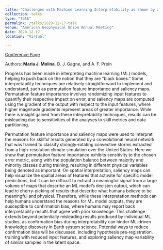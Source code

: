 ```yaml
---
title: "Challenges with Machine Learning Interpretability as shown by a Climate Study"
collection: talks
type: "Talk"
permalink: /talks/2020-12-17-talk
venue: "American Geophysical Union Annual Meeting"
date: 2020-12-17
location: "Virtual"

---
```


[Conference Page](https://agu.confex.com/agu/fm20/webprogram/Paper765112.html)

Authors: **Maria J. Molina**, D. J. Gagne, and A. F. Prein

Progress has been made in interpreting machine learning (ML) models, helping to push back on the notion that they are “black boxes.” Some interpretability techniques are relatively straightforward to implement and understand, such as permutation feature importance and saliency maps. Permutation feature importance involves randomizing input features to quantify their respective impact on error, and saliency maps are computed using the gradient of the output with respect to the input features, where higher magnitude gradients represent areas of greater importance. While there is insight gained from these interpretability techniques, results can be misleading due to sensitivities of the analyses to skill metrics and data partitioning.

Permutation feature importance and saliency maps were used to interpret the reasons for skillful results generated by a convolutional neural network that was trained to classify strongly-rotating convective storms extracted from a high-resolution climate simulation over the United States. Here we show that permutation feature importance exhibits sensitivity to the chosen error metric, along with the population balance between majority and minority classes during training, resulting in different physical variables being denoted as important. On spatial interpretation, saliency maps can help visualize the spatial areas of features that activate for specific model predictions, but it can be difficult to extract a meaningful signal from a large volume of maps that describe an ML model’s decision output, which can lead to cherry-picking of results that describe what humans believe to be meaningful and physical. Therefore, while these interpretation methods can help humans understand the reasons for ML model outputs, they are susceptible to confirmation bias, where humans may report back interpretability results that agree with prior knowledge. This challenge extends beyond potentially misleading results produced by individual ML studies, as confirmation bias during interpretability can hinder ML-driven knowledge discovery in Earth system science. Potential ways to reduce confirmation bias will be discussed, including hypothesis pre-registration, training with reduced input features, and exploring saliency map variability of similar samples in the latent space.
